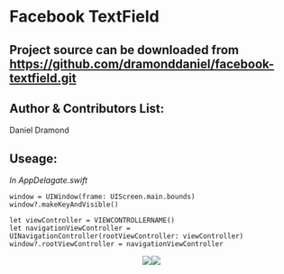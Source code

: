 Facebook TextField
==================

Project source can be downloaded from https://github.com/dramonddaniel/facebook-textfield.git
---

Author & Contributors List:
-----------
Daniel Dramond

Useage:
-----------
*In AppDelagate.swift*
```
window = UIWindow(frame: UIScreen.main.bounds)
window?.makeKeyAndVisible()

let viewController = VIEWCONTROLLERNAME()
let navigationViewController = UINavigationController(rootViewController: viewController)
window?.rootViewController = navigationViewController
```
<div style="text-align:center"><img src ="https://user-images.githubusercontent.com/19694636/31903404-e34749fc-b81f-11e7-9c53-1886106425aa.gif"><img src ="https://user-images.githubusercontent.com/19694636/31903455-0deabd6a-b820-11e7-9177-d0f74a8e3bbf.gif"></div>
